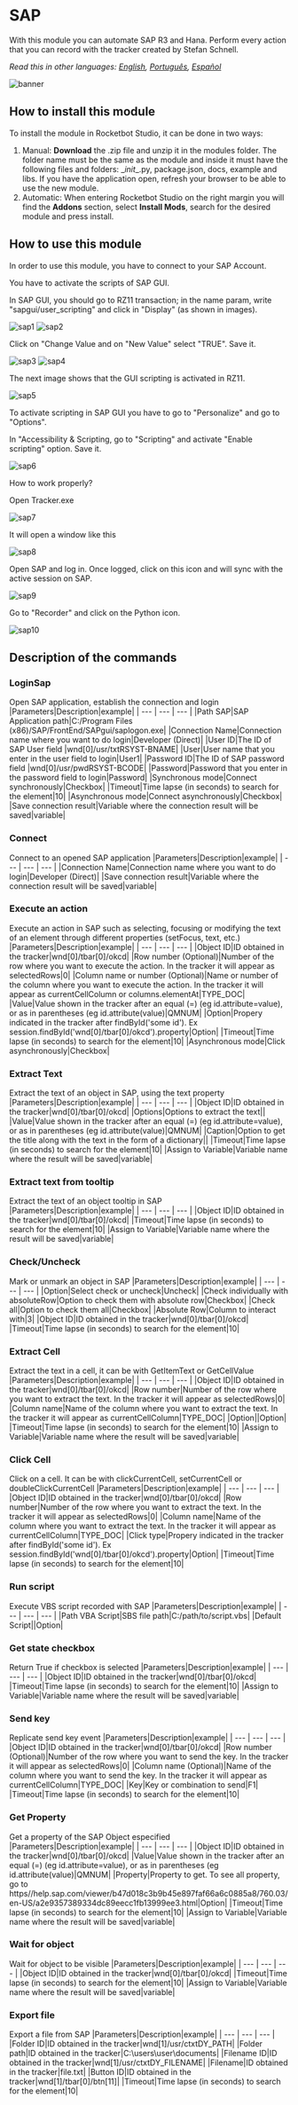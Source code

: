 



# SAP
  
With this module you can automate SAP R3 and Hana. Perform every action that you can record with the tracker created by Stefan Schnell.  

*Read this in other languages: [English](Manual_SAPObjetos.md), [Português](Manual_SAPObjetos.pr.md), [Español](Manual_SAPObjetos.es.md)*
  
![banner](imgs/Banner_SAPObjetos.png)
## How to install this module
  
To install the module in Rocketbot Studio, it can be done in two ways:
1. Manual: __Download__ the .zip file and unzip it in the modules folder. The folder name must be the same as the module and inside it must have the following files and folders: \__init__.py, package.json, docs, example and libs. If you have the application open, refresh your browser to be able to use the new module.
2. Automatic: When entering Rocketbot Studio on the right margin you will find the **Addons** section, select **Install Mods**, search for the desired module and press install.  

## How to use this module
In order to use this module, you have to connect to your SAP Account.

You have to activate the scripts of SAP GUI.

In SAP GUI, you should go to RZ11 transaction; in the name param, write "sapgui/user_scripting" and click in "Display" (as shown in images).

![sap1](imgs/sap1.png)
![sap2](imgs/sap2.png)

Click on "Change Value and on "New Value" select "TRUE". Save it.

![sap3](imgs/sap3.png)
![sap4](imgs/sap4.png)

The next image shows that the GUI scripting is activated in RZ11.

![sap5](imgs/sap5.png)

To activate scripting in SAP GUI you have to go to "Personalize" and go to "Options".

In "Accessibility & Scripting, go to "Scripting" and activate "Enable scripting" option. Save it.

![sap6](imgs/sap6.png)

How to work properly?

Open Tracker.exe

![sap7](imgs/sap7.png)

It will open a window like this

![sap8](imgs/sap8.png)

Open SAP and log in. Once logged, click on this icon and will sync with the active session on SAP.

![sap9](imgs/sap9.png)

Go to 
"Recorder" and click on the Python icon.

![sap10](imgs/sap10.png)


## Description of the commands

### LoginSap
  
Open SAP application, establish the connection and login
|Parameters|Description|example|
| --- | --- | --- |
|Path SAP|SAP Application path|C:/Program Files (x86)/SAP/FrontEnd/SAPgui/saplogon.exe|
|Connection Name|Connection name where you want to do login|Developer (Direct)|
|User ID|The ID of SAP User field |wnd[0]/usr/txtRSYST-BNAME|
|User|User name that you enter in the user field to login|User1|
|Password ID|The ID of SAP password field |wnd[0]/usr/pwdRSYST-BCODE|
|Password|Password that you enter in the password field to login|Password|
|Synchronous mode|Connect synchronously|Checkbox|
|Timeout|Time lapse (in seconds) to search for the element|10|
|Asynchronous mode|Connect asynchronously|Checkbox|
|Save connection result|Variable where the connection result will be saved|variable|

### Connect
  
Connect to an opened SAP application
|Parameters|Description|example|
| --- | --- | --- |
|Connection Name|Connection name where you want to do login|Developer (Direct)|
|Save connection result|Variable where the connection result will be saved|variable|

### Execute an action
  
Execute an action in SAP such as selecting, focusing or modifying the text of an element through different properties (setFocus, text, etc.)
|Parameters|Description|example|
| --- | --- | --- |
|Object ID|ID obtained in the tracker|wnd[0]/tbar[0]/okcd|
|Row number (Optional)|Number of the row where you want to execute the action. In the tracker it will appear as selectedRows|0|
|Column name or number (Optional)|Name or number of the column  where you want to execute the action. In the tracker it will appear as currentCellColumn or columns.elementAt|TYPE_DOC|
|Value|Value shown in the tracker after an equal (=) (eg id.attribute=value), or as in parentheses (eg id.attribute(value)|QMNUM|
|Option|Propery indicated in the tracker after findById('some id'). Ex session.findById('wnd[0]/tbar[0]/okcd').property|Option|
|Timeout|Time lapse (in seconds) to search for the element|10|
|Asynchronous mode|Click asynchronously|Checkbox|

### Extract Text
  
Extract the text of an object in SAP, using the text property
|Parameters|Description|example|
| --- | --- | --- |
|Object ID|ID obtained in the tracker|wnd[0]/tbar[0]/okcd|
|Options|Options to extract the text||
|Value|Value shown in the tracker after an equal (=) (eg id.attribute=value), or as in parentheses (eg id.attribute(value)|QMNUM|
|Caption|Option to get the title along with the text in the form of a dictionary||
|Timeout|Time lapse (in seconds) to search for the element|10|
|Assign to Variable|Variable name where the result will be saved|variable|

### Extract text from tooltip
  
Extract the text of an object tooltip in SAP
|Parameters|Description|example|
| --- | --- | --- |
|Object ID|ID obtained in the tracker|wnd[0]/tbar[0]/okcd|
|Timeout|Time lapse (in seconds) to search for the element|10|
|Assign to Variable|Variable name where the result will be saved|variable|

### Check/Uncheck
  
Mark or unmark an object in SAP
|Parameters|Description|example|
| --- | --- | --- |
|Option|Select check or uncheck|Uncheck|
|Check individually with absoluteRow|Option to check them with absolute row|Checkbox|
|Check all|Option to check them all|Checkbox|
|Absolute Row|Column to interact with|3|
|Object ID|ID obtained in the tracker|wnd[0]/tbar[0]/okcd|
|Timeout|Time lapse (in seconds) to search for the element|10|

### Extract Cell
  
Extract the text in a cell, it can be with GetItemText or GetCellValue
|Parameters|Description|example|
| --- | --- | --- |
|Object ID|ID obtained in the tracker|wnd[0]/tbar[0]/okcd|
|Row number|Number of the row where you want to extract the text. In the tracker it will appear as selectedRows|0|
|Column name|Name of the column where you want to extract the text. In the tracker it will appear as currentCellColumn|TYPE_DOC|
|Option||Option|
|Timeout|Time lapse (in seconds) to search for the element|10|
|Assign to Variable|Variable name where the result will be saved|variable|

### Click Cell
  
Click on a cell. It can be with clickCurrentCell, setCurrentCell or doubleClickCurrentCell
|Parameters|Description|example|
| --- | --- | --- |
|Object ID|ID obtained in the tracker|wnd[0]/tbar[0]/okcd|
|Row number|Number of the row where you want to extract the text. In the tracker it will appear as selectedRows|0|
|Column name|Name of the column where you want to extract the text. In the tracker it will appear as currentCellColumn|TYPE_DOC|
|Click type|Propery indicated in the tracker after findById('some id'). Ex session.findById('wnd[0]/tbar[0]/okcd').property|Option|
|Timeout|Time lapse (in seconds) to search for the element|10|

### Run script
  
Execute VBS script recorded with SAP
|Parameters|Description|example|
| --- | --- | --- |
|Path VBA Script|SBS file path|C:/path/to/script.vbs|
|Default Script||Option|

### Get state checkbox
  
Return True if checkbox is selected
|Parameters|Description|example|
| --- | --- | --- |
|Object ID|ID obtained in the tracker|wnd[0]/tbar[0]/okcd|
|Timeout|Time lapse (in seconds) to search for the element|10|
|Assign to Variable|Variable name where the result will be saved|variable|

### Send key
  
Replicate send key event
|Parameters|Description|example|
| --- | --- | --- |
|Object ID|ID obtained in the tracker|wnd[0]/tbar[0]/okcd|
|Row number (Optional)|Number of the row where you want to send the key. In the tracker it will appear as selectedRows|0|
|Column name (Optional)|Name of the column where you want to send the key. In the tracker it will appear as currentCellColumn|TYPE_DOC|
|Key|Key or combination to send|F1|
|Timeout|Time lapse (in seconds) to search for the element|10|

### Get Property
  
Get a property of the SAP Object especified
|Parameters|Description|example|
| --- | --- | --- |
|Object ID|ID obtained in the tracker|wnd[0]/tbar[0]/okcd|
|Value|Value shown in the tracker after an equal (=) (eg id.attribute=value), or as in parentheses (eg id.attribute(value)|QMNUM|
|Property|Property to get. To see all property, go to https//help.sap.com/viewer/b47d018c3b9b45e897faf66a6c0885a8/760.03/en-US/a2e9357389334dc89eecc1fb13999ee3.html|Option|
|Timeout|Time lapse (in seconds) to search for the element|10|
|Assign to Variable|Variable name where the result will be saved|variable|

### Wait for object
  
Wait for object to be visible
|Parameters|Description|example|
| --- | --- | --- |
|Object ID|ID obtained in the tracker|wnd[0]/tbar[0]/okcd|
|Timeout|Time lapse (in seconds) to search for the element|10|
|Assign to Variable|Variable name where the result will be saved|variable|

### Export file
  
Export a file from SAP
|Parameters|Description|example|
| --- | --- | --- |
|Folder ID|ID obtained in the tracker|wnd[1]/usr/ctxtDY_PATH|
|Folder path|ID obtained in the tracker|C:\users\user\documents|
|Filename ID|ID obtained in the tracker|wnd[1]/usr/ctxtDY_FILENAME|
|Filename|ID obtained in the tracker|file.txt|
|Button ID|ID obtained in the tracker|wnd[1]/tbar[0]/btn[11]|
|Timeout|Time lapse (in seconds) to search for the element|10|
